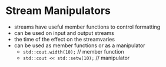 # Stream Manipulators
* streams have useful member functions to control formatting
* can be used on input and output streams
* the time of the effect on the streamvaries
* can be used as member functions or as a manipulator
    - `std::cout.width(10);` // member function
    - `std::cout << std::setw(10);` // manipulator